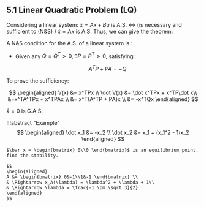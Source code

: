 ## 5.1 Linear Quadratic Problem (LQ)
Considering a linear system: $\dot x = Ax + Bu$ is A.S. $\Leftrightarrow$ (is necessary and sufficient to (N&S) ) $\dot x = Ax$ is A.S. Thus, we can give the theorem:

A N&S condition for the A.S. of a linear system is :

* Given any $Q = Q^T \succ 0, \exists P = P^T \succ 0$, satisfying:

    $$
    A^TP + PA = -Q
    $$

To prove the sufficiency:

$$
\begin{aligned}
V(x) &= x^TPx \\
\dot V(x) &= \dot x^TPx + x^TP\dot x\\
&=x^TA^TPx + x^TPAx \\
&= x^T(A^TP + PA)x \\
&= -x^TQx
\end{aligned}
$$

$\bar x = 0$ is G.A.S.

!!!abstract "Example"
    $$
    \begin{aligned}
    \dot x_1 &= -x_2 \\
    \dot x_2 &= x_1 + (x_1^2 - 1)x_2
    \end{aligned}
    $$
    
    $\bar x = \begin{bmatrix} 0\\0 \end{bmatrix}$ is an equilibrium point, find the stability.

    $$
    \begin{aligned}
    A &= \begin{bmatrix} 0&-1\\1&-1 \end{bmatrix} \\
    & \Rightarrow x_A(\lambda) = \lambda^2 + \lambda + 1\\
    & \Rightarrow \lambda = \frac{-1 \pm \sqrt 3}{2}
    \end{aligned}
    $$